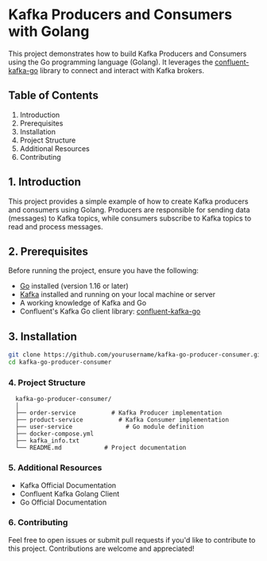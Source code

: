 # Kafka Producers and Consumers with Golang

This project demonstrates how to build Kafka Producers and Consumers using the Go programming language (Golang). It leverages the [confluent-kafka-go](https://github.com/confluentinc/confluent-kafka-go) library to connect and interact with Kafka brokers.

## Table of Contents
1. Introduction
2. Prerequisites
3. Installation
4. Project Structure
5. Additional Resources
6. Contributing

## 1. Introduction
This project provides a simple example of how to create Kafka producers and consumers using Golang. Producers are responsible for sending data (messages) to Kafka topics, while consumers subscribe to Kafka topics to read and process messages. 

## 2. Prerequisites
Before running the project, ensure you have the following:
- [Go](https://golang.org/doc/install) installed (version 1.16 or later)
- [Kafka](https://kafka.apache.org/quickstart) installed and running on your local machine or server
- A working knowledge of Kafka and Go
- Confluent's Kafka Go client library: [confluent-kafka-go](https://github.com/confluentinc/confluent-kafka-go)

## 3. Installation
   ```bash
   git clone https://github.com/yourusername/kafka-go-producer-consumer.git
   cd kafka-go-producer-consumer
   ```

### 4. Project Structure
      kafka-go-producer-consumer/
      │
      ├── order-service          # Kafka Producer implementation
      ├── product-service          # Kafka Consumer implementation
      ├── user-service               # Go module definition
      ├── docker-compose.yml
      ├── kafka_info.txt
      └── README.md            # Project documentation

### 5. Additional Resources
 * Kafka Official Documentation
 * Confluent Kafka Golang Client
 * Go Official Documentation

### 6. Contributing
Feel free to open issues or submit pull requests if you'd like to contribute to this project. Contributions are welcome and appreciated!
